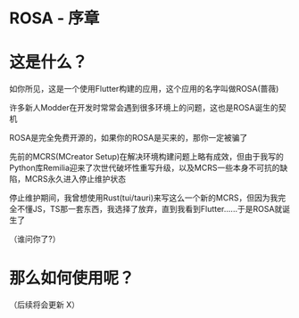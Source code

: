 # ROSA - 序章


# 这是什么？

如你所见，这是一个使用Flutter构建的应用，这个应用的名字叫做ROSA(蔷薇)

许多新人Modder在开发时常常会遇到很多环境上的问题，这也是ROSA诞生的契机

ROSA是完全免费开源的，如果你的ROSA是买来的，那你一定被骗了

先前的MCRS(MCreator Setup)在解决环境构建问题上略有成效，但由于我写的Python库Remilia迎来了次世代破坏性重写升级，以及MCRS一些本身不可抗的缺陷，MCRS永久进入停止维护状态

停止维护期间，我曾想使用Rust(tui/tauri)来写这么一个新的MCRS，但因为我完全不懂JS，TS那一套东西，我选择了放弃，直到我看到Flutter......于是ROSA就诞生了

（谁问你了?）


# 那么如何使用呢？

（后续将会更新 X）